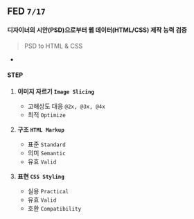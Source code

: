 ## FED `7/17`

#### 디자이너의 시안(PSD)으로부터 웹 데이터(HTML/CSS) 제작 능력 검증
> PSD to HTML & CSS

-

#### STEP

1. **이미지 자르기 `Image Slicing`**
	- 고해상도 대응 `@2x, @3x, @4x`
	- 최적 `Optimize`

2. **구조 `HTML Markup`**
	- 표준 `Standard`
	- 의미 `Semantic`
	- 유효 `Valid`

3. **표현 `CSS Styling`**
	- 실용 `Practical`
	- 유효 `Valid`
	- 호환 `Compatibility`